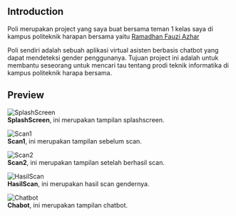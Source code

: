 ## Introduction

Poli merupakan project yang saya buat bersama teman 1 kelas saya di kampus politeknik harapan bersama yaitu [Ramadhan Fauzi Azhar](ttps://github.com/DhaniFauzi/)

Poli sendiri adalah sebuah aplikasi virtual asisten berbasis chatbot yang dapat mendeteksi gender penggunanya. Tujuan project ini adalah untuk membantu seseorang untuk mencari tau tentang prodi teknik informatika di kampus politeknik harapa bersama.

## Preview
![SplashScreen](https://raw.githubusercontent.com/DhaniFauzi/BigProV2/main/Screenshot%20projek/Splash%20Screen.jpg) <br />
**SplashScreen**, ini merupakan tampilan splashscreen. <br />

![Scan1](https://raw.githubusercontent.com/DhaniFauzi/BigProV2/main/Screenshot%20projek/Scan.jpg) <br />
**Scan1**, ini merupakan tampilan sebelum scan. <br />

![Scan2](https://raw.githubusercontent.com/DhaniFauzi/BigProV2/main/Screenshot%20projek/Scan%202.jpg) <br />
**Scan2**, ini merupakan tampilan setelah berhasil scan. <br />

![HasilScan](https://raw.githubusercontent.com/DhaniFauzi/BigProV2/main/Screenshot%20projek/Hasil%20Scan.jpg) <br />
**HasilScan**, ini merupakan hasil scan gendernya. <br />


![Chatbot](https://raw.githubusercontent.com/DhaniFauzi/BigProV2/main/Screenshot%20projek/ChatBot.jpg) <br />
**Chabot**, ini merupakan tampilan chatbot.<br />







